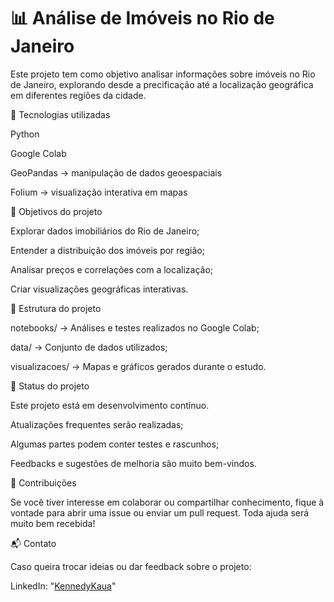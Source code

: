 # 📊 Análise de Imóveis no Rio de Janeiro

Este projeto tem como objetivo analisar informações sobre imóveis no Rio de Janeiro, explorando desde a precificação até a localização geográfica em diferentes regiões da cidade.

🚀 Tecnologias utilizadas

Python

Google Colab

GeoPandas → manipulação de dados geoespaciais

Folium → visualização interativa em mapas

📌 Objetivos do projeto

Explorar dados imobiliários do Rio de Janeiro;

Entender a distribuição dos imóveis por região;

Analisar preços e correlações com a localização;

Criar visualizações geográficas interativas.

📂 Estrutura do projeto

notebooks/ → Análises e testes realizados no Google Colab;

data/ → Conjunto de dados utilizados;

visualizacoes/ → Mapas e gráficos gerados durante o estudo.

🔄 Status do projeto

Este projeto está em desenvolvimento contínuo.

Atualizações frequentes serão realizadas;

Algumas partes podem conter testes e rascunhos;

Feedbacks e sugestões de melhoria são muito bem-vindos.

🤝 Contribuições

Se você tiver interesse em colaborar ou compartilhar conhecimento, fique à vontade para abrir uma issue ou enviar um pull request. Toda ajuda será muito bem recebida!

📬 Contato

Caso queira trocar ideias ou dar feedback sobre o projeto:

LinkedIn: "[KennedyKaua](https://www.linkedin.com/in/kennedy-kauã-13689b280)"
